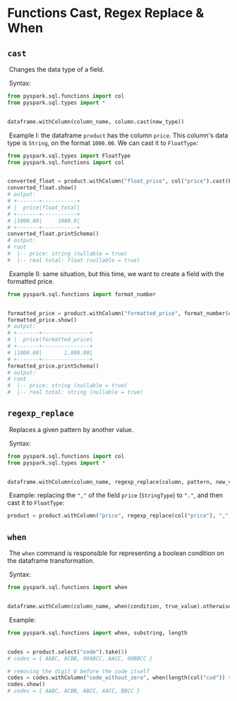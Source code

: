 # Functions Cast, Regex Replace & When

## `cast`

​	Changes the data type of a field.

​	Syntax:

```python
from pyspark.sql.functions import col
from pyspark.sql.types import *


dataframe.withColumn(column_name, column.cast(new_type))
```

​	Example I: the dataframe `product` has the column `price`. This column's data type is `String`, on the format `1000.00`. We can cast it to `FloatType`:

```python
from pyspark.sql.types import FloatType
from pyspark.sql.functions import col


converted_float = product.withColumn("float_price", col("price").cast(FloatType()))
converted_float.show()
# output:
# +-------+-----------+
# |  price|float_total|
# +-------+-----------+
# |1000.00|     1000.0|
# +-------+-----------+
converted_float.printSchema()
# output:
# root
#  |-- price: string (nullable = true)
#  |-- real total: float (nullable = true)
```

​	Example II: same situation, but this time, we want to create a field with the formatted price.

```python
from pyspark.sql.functions import format_number


formatted_price = product.withColumn("formatted_price", format_number(col("price").cast(FloatType()), 2))
formatted_price.show()
# output:
# +-------+---------------+
# |  price|formatted_price|
# +-------+---------------+
# |1000.00|       1,000.00|
# +-------+---------------+
formatted_price.printSchema()
# output:
# root
#  |-- price: string (nullable = true)
#  |-- real total: string (nullable = true)
```

## `regexp_replace`

​	Replaces a given pattern by another value.

​	Syntax:

```python
from pyspark.sql.functions import col
from pyspark.sql.types import *


dataframe.withColumn(column_name, regexp_replace(column, pattern, new_value))
```

​	Example: replacing the `","` of the field `price` (`StringType`) to `"."`, and then cast it to `FloatType`:

```python
product = product.withColumn("price", regexp_replace(col("price"), ",", ".").cast(FloatType()))
```

## `when`

​	The `when` command is responsible for representing a boolean condition on the dataframe transformation.

​	Syntax:

```python
from pyspark.sql.functions import when


dataframe.withColumn(column_name, when(condition, true_value).otherwise(false_value))
```

​	Example:

```python
from pyspark.sql.functions import when, substring, length


codes = product.select("code").take(5)
# codes = { AABC, ACBB, 00ABCC, AACC, 00BBCC }

# removing the digit 0 before the code itself
codes = codes.withColumn("code_without_zero", when(length(col("cod")) > 4, substring(col("cod"), 3, 4)).otherwise(col("cod")))
codes.show()
# codes = { AABC, ACBB, ABCC, AACC, BBCC }
```


